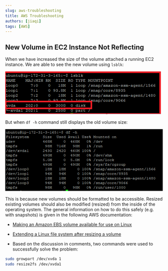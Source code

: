```yaml
---
slug: aws-troubleshooting
title: AWS Troubleshooting
authors: [jiaqi]
tags: [AWS]
---
```


<!--truncate-->

New Volume in EC2 Instance Not Reflecting
-----------------------------------------

When we have increased the size of the volume attached a running EC2 instance. We are able to see the new volume using
`lsblk`:

![Error loading ec2-volume-1.png](ec2-volume-1.png)

But when `df -h` command still displays the old volume size:

![Error loading ec2-volume-2.png](ec2-volume-2.png)

This is because new volumes should be formatted to be accessible. Resized existing volumes should also be modified
(resized) from the inside of the operating system. The general information on how to do this safely (e.g. with snapshots)
is given in the following AWS documentation:

* [Making an Amazon EBS volume available for use on Linux](https://docs.aws.amazon.com/AWSEC2/latest/UserGuide/ebs-using-volumes.html)
* [Extending a Linux file system after resizing a volume](https://docs.aws.amazon.com/AWSEC2/latest/UserGuide/recognize-expanded-volume-linux.html)

* Based on the discussion in comments, two commands were used to successfully solve the problem:

```bash
sudo growpart /dev/xvda 1
sudo resize2fs /dev/xvda1
```
